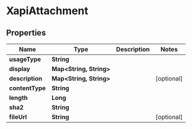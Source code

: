 
# XapiAttachment

## Properties
Name | Type | Description | Notes
------------ | ------------- | ------------- | -------------
**usageType** | **String** |  | 
**display** | **Map&lt;String, String&gt;** |  | 
**description** | **Map&lt;String, String&gt;** |  |  [optional]
**contentType** | **String** |  | 
**length** | **Long** |  | 
**sha2** | **String** |  | 
**fileUrl** | **String** |  |  [optional]



